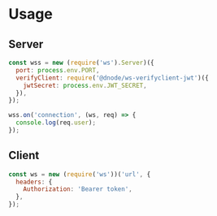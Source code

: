 # Usage

## Server

```javascript
const wss = new (require('ws').Server)({
  port: process.env.PORT,
  verifyClient: require('@dnode/ws-verifyclient-jwt')({
    jwtSecret: process.env.JWT_SECRET,
  }),
});

wss.on('connection', (ws, req) => {
  console.log(req.user);
});
```

## Client

```javascript
const ws = new (require('ws'))('url', {
  headers: {
    Authorization: 'Bearer token',
  },
});
```
